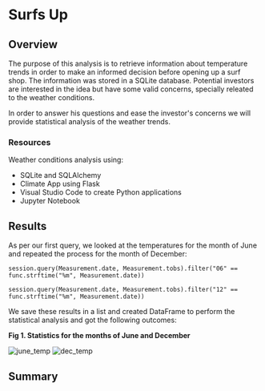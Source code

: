 # Surfs Up

## Overview

The purpose of this analysis is to retrieve information about temperature trends in order to make an informed decision before opening up a surf shop. The information was stored in a SQLite database. Potential investors are interested in the idea but have some valid concerns, specially releated to the weather conditions. 

In order to answer his questions and ease the investor's concerns we will provide statistical analysis of the weather trends.

### Resources
Weather conditions analysis using:
- SQLite and SQLAlchemy
- Climate App using Flask
- Visual Studio Code to create Python applications 
- Jupyter Notebook

## Results

As per our first query, we looked at the temperatures for the month of June and repeated the process for the month of December:

`session.query(Measurement.date, Measurement.tobs).filter("06" == func.strftime("%m", Measurement.date))`

`session.query(Measurement.date, Measurement.tobs).filter("12" == func.strftime("%m", Measurement.date))`

We save these results in a list and created DataFrame to perform the statistical analysis and got the following outcomes:

**Fig 1. Statistics for the months of June and December**

![june_temp](https://user-images.githubusercontent.com/22451540/155758079-dc4378e0-fd86-4371-a1be-6905976f101c.PNG) ![dec_temp](https://user-images.githubusercontent.com/22451540/155758154-5a933ac1-86f5-4fd8-bd65-4900bc837a7a.PNG)




## Summary
